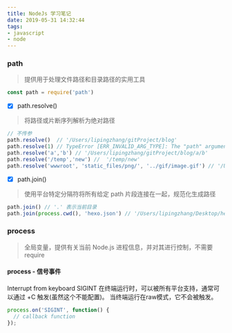 ```yaml
---
title: NodeJs 学习笔记
date: 2019-05-31 14:32:44
tags:
- javascript
- node
---
```

### path
> 提供用于处理文件路径和目录路径的实用工具

```javascript
const path = require('path')
```
<!-- more -->
- [x] path.resolve()
> 将路径或片断序列解析为绝对路径
```javascript
// 不传参
path.resolve()  // '/Users/lipingzhang/gitProject/blog'
path.resolve(1) // TypeError [ERR_INVALID_ARG_TYPE]: The "path" argument must be of type string. Received type number
path.resolve('a','b') // '/Users/lipingzhang/gitProject/blog/a/b'
path.resolve('/temp','new') //  '/temp/new'
path.resolve('wwwroot', 'static_files/png/', '../gif/image.gif') // '/Users/lipingzhang/gitProject/blog/wwwroot/static_files/gif/image.gif'
```
- [x] path.join(<string>)
> 使用平台特定分隔符将所有给定 path 片段连接在一起，规范化生成路径
```javascript
path.join() // '.' 表示当前目录
path.join(process.cwd(), 'hexo.json') // '/Users/lipingzhang/Desktop/hexo-cli的副本/a.json'
```
### process
> 全局变量，提供有关当前 Node.js 进程信息，并对其进行控制，不需要 require
#### process - 信号事件
Interrupt from keyboard
SIGINT 在终端运行时，可以被所有平台支持，通常可以通过 <Ctrl>+C 触发(虽然这个不能配置)。 当终端运行在raw模式，它不会被触发。
```javascript
process.on('SIGINT', function() {
  // callback function
});
```
